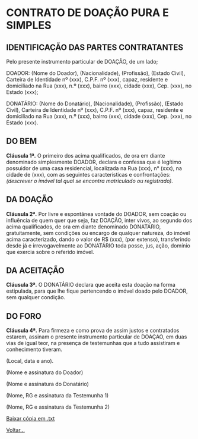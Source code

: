 # CONTRATO DE DOAÇÃO PURA E SIMPLES

## IDENTIFICAÇÃO DAS PARTES CONTRATANTES

Pelo presente instrumento particular de DOAÇÃO, de um lado;

DOADOR: (Nome do Doador), (Nacionalidade), (Profissão), (Estado Civil), Carteira de Identidade nº (xxx), C.P.F. nº (xxx), capaz, residente e domiciliado na Rua (xxx), n.º (xxx), bairro (xxx), cidade (xxx), Cep. (xxx), no Estado (xxx);

DONATÁRIO: (Nome do Donatário), (Nacionalidade), (Profissão), (Estado Civil), Carteira de Identidade nº (xxx), C.P.F. nº (xxx), capaz, residente e domiciliado na Rua (xxx), n.º (xxx), bairro (xxx), cidade (xxx), Cep. (xxx), no Estado (xxx).

## DO BEM

**Cláusula 1ª.** O primeiro dos acima qualificados, de ora em diante denominado simplesmente DOADOR, declara e confessa que é legítimo possuidor de uma casa residencial, localizada na Rua (xxx), n° (xxx), na cidade de (xxx), com as seguintes características e confrontações: _(descrever o imóvel tal qual se encontra matriculado ou registrado)._

## DA DOAÇÃO

**Cláusula 2ª.** Por livre e espontânea vontade do DOADOR, sem coação ou influência de quem quer que seja, faz DOAÇÃO, inter vivos, ao segundo dos acima qualificados, de ora em diante denominado DONATÁRIO, gratuitamente, sem condições ou encargo de qualquer natureza, do imóvel acima caracterizado, dando o valor de R$ (xxx), (por extenso), transferindo desde já e irrevogavelmente ao DONATÁRIO toda posse, jus, ação, domínio que exercia sobre o referido imóvel.

## DA ACEITAÇÃO

**Cláusula 3ª.** O DONATÁRIO declara que aceita esta doação na forma estipulada, para que lhe fique pertencendo o imóvel doado pelo DOADOR, sem qualquer condição.

## DO FORO

**Cláusula 4ª.** Para firmeza e como prova de assim justos e contratados estarem, assinam o presente instrumento particular de DOAÇAO, em duas vias de igual teor, na presença de testemunhas que a tudo assistiram e conhecimento tiveram.

(Local, data e ano).

(Nome e assinatura do Doador)

(Nome e assinatura do Donatário)

(Nome, RG e assinatura da Testemunha 1)

(Nome, RG e assinatura da Testemunha 2)

[Baixar cópia em .txt](./doa11.txt)

[Voltar...](./index.md)
